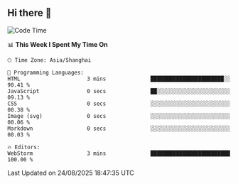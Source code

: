 ## Hi there 👋

<!--START_SECTION:waka-->
![Code Time](http://img.shields.io/badge/Code%20Time-22%20hrs%2011%20mins-blue)

📊 **This Week I Spent My Time On** 

```text
🕑︎ Time Zone: Asia/Shanghai

💬 Programming Languages: 
HTML                     3 mins              ███████████████████████░░   90.41 % 
JavaScript               0 secs              ██░░░░░░░░░░░░░░░░░░░░░░░   09.13 % 
CSS                      0 secs              ░░░░░░░░░░░░░░░░░░░░░░░░░   00.38 % 
Image (svg)              0 secs              ░░░░░░░░░░░░░░░░░░░░░░░░░   00.06 % 
Markdown                 0 secs              ░░░░░░░░░░░░░░░░░░░░░░░░░   00.03 % 

🔥 Editors: 
WebStorm                 3 mins              █████████████████████████   100.00 % 
```


 Last Updated on 24/08/2025 18:47:35 UTC
<!--END_SECTION:waka-->
